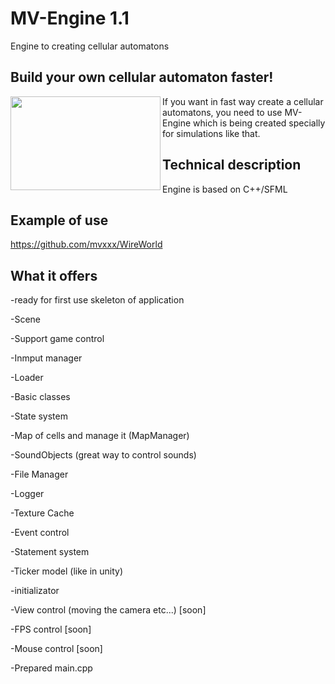 # MV-Engine 1.1
Engine to creating cellular automatons

## Build your own cellular  automaton faster!

<a href="url"><img src="http://i.imgur.com/46zPbRE.png" align="left" height="150" width="240" ></a>


If you want in fast way create a cellular automatons, you need to use MV-Engine which is being created specially for simulations like that.



## Technical description

Engine is based on C++/SFML


## Example of use
https://github.com/mvxxx/WireWorld

## What it offers
-ready for first use skeleton of application

-Scene

-Support game control

-Inmput manager

-Loader

-Basic classes 

-State system

-Map of cells and manage it (MapManager) 

-SoundObjects (great way to control sounds)

-File Manager

-Logger

-Texture Cache

-Event control

-Statement system

-Ticker model (like in unity)

-initializator

-View control (moving the camera etc...) [soon]

-FPS control [soon]

-Mouse control [soon]

-Prepared main.cpp



